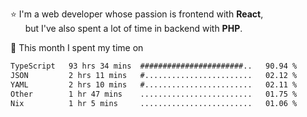 ⭐ I'm a web developer whose passion is frontend with <b>React</b>,<br/>
&nbsp; &nbsp; &nbsp; but I've also spent a lot of time in backend with <b>PHP</b>.

📅 This month I spent my time on

<!--START_SECTION:waka-->

```txt
TypeScript   93 hrs 34 mins  #######################..   90.94 %
JSON         2 hrs 11 mins   #........................   02.12 %
YAML         2 hrs 10 mins   #........................   02.11 %
Other        1 hr 47 mins    .........................   01.75 %
Nix          1 hr 5 mins     .........................   01.06 %
```

<!--END_SECTION:waka-->
